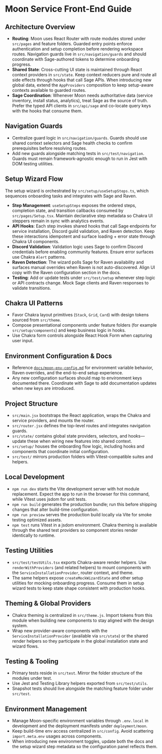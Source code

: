 # Moon Service Front-End Guide

## Architecture Overview
- **Routing**: Moon uses React Router with route modules stored under `src/pages` and feature folders. Guarded entry points enforce authentication and setup completion before rendering workspace routes. Navigation guards live in `src/navigation/guards` and should coordinate with Sage-authored tokens to determine onboarding progress.
- **Shared State**: Cross-cutting UI state is maintained through React context providers in `src/state`. Keep context reducers pure and route all side effects through hooks that call Sage APIs. When introducing new global data, extend the `AppProviders` composition to keep setup-aware contexts available to guarded routes.
- **Sage Coordination**: Whenever Moon needs authoritative data (service inventory, install status, analytics), treat Sage as the source of truth. Prefer the typed API clients in `src/api/sage` and co-locate query keys with the hooks that consume them.

## Navigation Guards
- Centralize guard logic in `src/navigation/guards`. Guards should use shared context selectors and Sage health checks to confirm prerequisites before resolving routes.
- Add new guards alongside matching tests in `src/test/navigation`. Guards must remain framework-agnostic enough to run in Jest with DOM testing utilities.

## Setup Wizard Flow
The setup wizard is orchestrated by `src/setup/useSetupSteps.ts`, which sequences onboarding tasks and integrates with Sage and Raven.

- **Step Management**: `useSetupSteps` exposes the ordered steps, completion state, and transition callbacks consumed by `src/pages/Setup.tsx`. Maintain declarative step metadata so Chakra UI steppers remain in sync with analytics events.
- **API Hooks**: Each step invokes shared hooks that call Sage endpoints for service installation, Discord guild validation, and Raven detection. Keep these interactions idempotent and surface loading + error state through Chakra UI components.
- **Discord Validation**: Validation logic uses Sage to confirm Discord credentials before enabling community features. Ensure error surfaces use Chakra `Alert` patterns.
- **Raven Detection**: The wizard polls Sage for Raven availability and surfaces manual overrides when Raven is not auto-discovered. Align UI copy with the Raven configuration section in the docs.
- **Testing**: Add or update tests under `src/test/setup` whenever step logic or API contracts change. Mock Sage clients and Raven responses to validate transitions.

## Chakra UI Patterns
- Favor Chakra layout primitives (`Stack`, `Grid`, `Card`) with design tokens sourced from `src/theme`.
- Compose presentational components under feature folders (for example `src/setup/components`) and keep business logic in hooks.
- Use Chakra form controls alongside React Hook Form when capturing user input.

## Environment Configuration & Docs
- Reference [`docs/moon-env-config.md`](../../docs/moon-env-config.md) for environment variable behavior, Raven overrides, and the end-to-end setup experience.
- Any new configuration surfaces should map to environment keys documented there. Coordinate with Sage to add documentation updates when new keys are introduced.

## Project Structure
- `src/main.jsx` bootstraps the React application, wraps the Chakra and service providers, and mounts the router.
- `src/router.jsx` defines the top-level routes and integrates navigation guards.
- `src/state/` contains global state providers, selectors, and hooks—update these when wiring new features into shared context.
- `src/setup/` houses the onboarding flow logic, including hooks and components that coordinate initial configuration.
- `src/test/` mirrors production folders with Vitest-compatible suites and helpers.

## Local Development
- `npm run dev` starts the Vite development server with hot module replacement. Expect the app to run in the browser for this command, while Vitest uses jsdom for unit tests.
- `npm run build` generates the production bundle; run this before shipping changes that alter build-time configuration.
- `npm run preview` serves the production build locally via Vite for smoke testing optimized assets.
- `npm test` runs Vitest in a jsdom environment. Chakra theming is available through the shared test providers so component stories render identically to runtime.

## Testing Utilities
- `src/test/testUtils.tsx` exports Chakra-aware render helpers. Use `renderWithProviders` (and related helpers) to mount components with the `ServiceInstallationProvider`, router context, and theme.
- The same helpers expose `createMockWizardState` and other setup utilities for mocking onboarding progress. Consume them in setup wizard tests to keep state shape consistent with production hooks.

## Theming & Global Providers
- Chakra theming is centralized in `src/theme.js`. Import tokens from this module when building new components to stay aligned with the design system.
- Wrap new provider-aware components with the `ServiceInstallationProvider` (available via `src/state`) or the shared render helpers so they participate in the global installation state and wizard flows.

## Testing & Tooling
- Primary tests reside in `src/test`. Mirror the folder structure of the modules under test.
- Use Jest and Testing Library helpers exported from `src/test/utils`.
- Snapshot tests should live alongside the matching feature folder under `src/test`.

## Environment Management
- Manage Moon-specific environment variables through `.env.local` in development and the deployment manifests under `deployment/moon`.
- Keep build-time env access centralized in `src/config`. Avoid scattering `import.meta.env` usages across components.
- When introducing new environment toggles, update both the docs and the setup wizard step metadata so the configuration panel reflects them.

